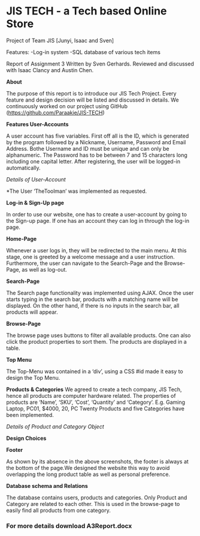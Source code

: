 # JIS TECH - a Tech based Online Store
Project of Team JIS [Junyi, Isaac and Sven]

Features:
-Log-in system
-SQL database of various tech items

Report of Assignment 3
Written by Sven Gerhards. Reviewed and discussed with Isaac Clancy and Austin Chen.

<b>About</b>

The purpose of this report is to introduce our JIS Tech Project. Every feature and design decision will be listed and discussed in details. We continuously worked on our project using GitHub (https://github.com/Paraakie/JIS-TECH)

<b>Features
User-Accounts</b>

A user account has five variables. First off all is the ID, which is generated by the program followed by a Nickname, Username, Password and Email Address. Bothe Username and ID must be unique and can only be alphanumeric. The Password has to be between 7 and 15 characters long including one capital letter. After registering, the user will be logged-in automatically. 

*Details of User-Account*

*The User ‘TheToolman’ was implemented as requested.

<b>Log-in & Sign-Up page</b>

In order to use our website, one has to create a user-account by going to the Sign-up page. If one has an account they can log in through the log-in page.



<b>Home-Page</b>

Whenever a user logs in, they will be redirected to the main menu. At this stage, one is greeted by a welcome message and a user instruction. Furthermore, the user can navigate to the Search-Page and the Browse-Page, as well as log-out. 



<b>Search-Page</b>

The Search page functionality was implemented using AJAX. Once the user starts typing in the search bar, products with a matching name will be displayed. On the other hand, if there is no inputs in the search bar, all products will appear.

<b>Browse-Page</b>

The browse page uses buttons to filter all available products. One can also click the product properties to sort them. The products are displayed in a table.

<b>Top Menu</b>

The Top-Menu was contained in a ‘div’, using a CSS #id made it easy to design the Top Menu. 

<b>Products & Categories</b>
We agreed to create a tech company, JIS Tech, hence all products are computer hardware related. The properties of products are ‘Name’, ‘SKU’, ‘Cost’, ‘Quantity’ and ‘Category’. 
E.g. Gaming Laptop, PC01, $4000, 20, PC 
Twenty Products and five Categories have been implemented.


*Details of Product and Category Object*

<b>Design Choices</b>

<b>Footer</b>

As shown by its absence in the above screenshots, the footer is always at the bottom of the page.We designed the website this way to avoid overlapping the long product table as well as personal preference.

<b>Database schema and Relations</b>

The database contains users, products and categories. Only Product and Category are related to each other. This is used in the browse-page to easily find all products from one category.

<h3>For more details download A3Report.docx</h3>

